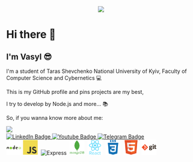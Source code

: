 <div id="header" align="center">
  <img src="https://media.giphy.com/media/fwbzI2kV3Qrlpkh59e/giphy.gif" width="300"/>
</div>
<h1><h1> Hi there 👋</h1></h1>
<h2>I'm Vasyl 😎</h2>
<p>I'm a student of Taras Shevchenko National University of Kyiv, Faculty of Computer Science and Cybernetics 💻</p>
<p>This is my GitHub profile and pins projects are my best,</p>
<p>I try to develop by Node.js and more... 📚</p>
<p>So, if you wanna know more about me: </p>
<a href="https://drive.google.com/file/d/1YNoyB1oohadhTASFh5NSV3dpIGpozKlo/view?usp=sharing">
    <img src="https://png.pngtree.com/element_our/png_detail/20181021/google-drive-icon-design-vector-png_141905.jpg" width="30"/>
  </a>



<div id="badges">
  <a href="your-linkedin-URL">
    <img src="https://img.shields.io/badge/LinkedIn-blue?style=for-the-badge&logo=linkedin&logoColor=white" alt="LinkedIn Badge"/>
  </a>
  <a href="your-youtube-URL">
    <img src="https://img.shields.io/badge/YouTube-red?style=for-the-badge&logo=youtube&logoColor=white" alt="Youtube Badge"/>
  </a>
  <a href="https://t.me/vasylkoo">
    <img src="https://img.shields.io/badge/Twitter-blue?style=for-the-badge&logo=twitter&logoColor=white" alt="Telegram Badge"/>
  </a>
</div>
<div>
  <img src="https://github.com/devicons/devicon/blob/master/icons/nodejs/nodejs-original-wordmark.svg" title="NodeJS" alt="NodeJS" width="40" height="40"/>&nbsp;<img src="https://github.com/devicons/devicon/blob/master/icons/javascript/javascript-original.svg" title="JavaScript" alt="JavaScript" width="40" height="40"/>&nbsp;
  <img src="https://itproger.com/intensive/img/express.png" title="Express" alt="Express" width="40" height="40"/>&nbsp;
  <img src="https://github.com/devicons/devicon/blob/master/icons/mongodb/mongodb-plain-wordmark.svg" title="MongoDb" alt="MongoDb" width="40" height="40"/>&nbsp;
  <img src="https://github.com/devicons/devicon/blob/master/icons/react/react-original-wordmark.svg" title="React" alt="React" width="40" height="40"/>&nbsp;
  <img src="https://github.com/devicons/devicon/blob/master/icons/css3/css3-plain-wordmark.svg"  title="CSS3" alt="CSS" width="40" height="40"/>&nbsp;
  <img src="https://github.com/devicons/devicon/blob/master/icons/html5/html5-original.svg" title="HTML5" alt="HTML" width="40" height="40"/>&nbsp; 
    <img src="https://github.com/devicons/devicon/blob/master/icons/git/git-original-wordmark.svg" title="Git" **alt="Git" width="40" height="40"/>
</div>


